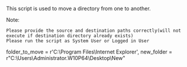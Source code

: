 This script is used to move a directory from one to another. 

Note:

    Please provide the source and destination paths correctly(will not execute if destination directory already exists)
    Please run the script as System User or Logged in User

folder_to_move = r'C:\Program Files\Internet Explorer', new_folder = r"C:\Users\Administrator.W10P64\Desktop\New"